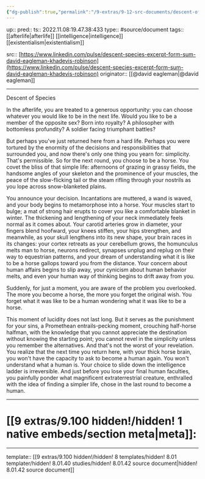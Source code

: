 ```yaml
---
{"dg-publish":true,"permalink":"/9-extras/9-12-src-documents/descent-of-species/"}
---
```


up:: 
pred:: 
ts:: 2022.11.08:19.47.38:433
type:: #source/document
tags:: [[afterlife|afterlife]] [[intelligence|intelligence]] [[existentialism|existentialism]]

src:: [https://www.linkedin.com/pulse/descent-species-excerpt-form-sum-david-eagleman-khadevis-robinson](https://www.linkedin.com/pulse/descent-species-excerpt-form-sum-david-eagleman-khadevis-robinson)
originator:: [[@david eagleman|@david eagleman]]

____
Descent of Species

In the afterlife, you are treated to a generous opportunity: you can choose whatever you would like to be in the next life. Would you like to be a member of the opposite sex? Born into royalty? A philosopher with bottomless profundity? A soldier facing triumphant battles?

But perhaps you've just returned here from a hard life. Perhaps you were tortured by the enormity of the decisions and responsibilities that surrounded you, and now there's only one thing you yearn for: simplicity. That's permissible. So for the next round, you choose to be a horse. You covet the bliss of that simple life: afternoons of grazing in grassy fields, the handsome angles of your skeleton and the prominence of your muscles, the peace of the slow-flicking tail or the steam rifling through your nostrils as you lope across snow-blanketed plains.

You announce your decision. Incantations are muttered, a wand is waved, and your body begins to metamorphose into a horse. Your muscles start to bulge; a mat of strong hair erupts to cover you like a comfortable blanket in winter. The thickening and lengthening of your neck immediately feels normal as it comes about. Your carotid arteries grow in diameter, your fingers blend hoofward, your knees stiffen, your hips strengthen, and meanwhile, as your skull lengthens into its new shape, your brain races in its changes: your cortex retreats as your cerebellum grows, the homunculus melts man to horse, neurons redirect, synapses unplug and replug on their way to equestrian patterns, and your dream of understanding what it is like to be a horse gallops toward you from the distance. Your concern about human affairs begins to slip away, your cynicism about human behavior melts, and even your human way of thinking begins to drift away from you.

Suddenly, for just a moment, you are aware of the problem you overlooked. The more you become a horse, the more you forget the original wish. You forget what it was like to be a human wondering what it was like to be a horse.

This moment of lucidity does not last long. But it serves as the punishment for your sins, a Promethean entrails-pecking moment, crouching half-horse halfman, with the knowledge that you cannot appreciate the destination without knowing the starting point; you cannot revel in the simplicity unless you remember the alternatives. And that's not the worst of your revelation. You realize that the next time you return here, with your thick horse brain, you won't have the capacity to ask to become a human again. You won't understand what a human is. Your choice to slide down the intelligence ladder is irreversible. And just before you lose your final human faculties, you painfully ponder what magnificent extraterrestrial creature, enthralled with the idea of finding a simpler life, chose in the last round to become a human.
____
# [[9 extras/9.100 hidden!/hidden! 1 native embeds/section meta|meta]]:

____
template:: [[9 extras/9.100 hidden!/hidden! 8 templates/hidden! 8.01 templater/hidden! 8.01.40 studies/hidden! 8.01.42 source document|hidden! 8.01.42 source document]]
